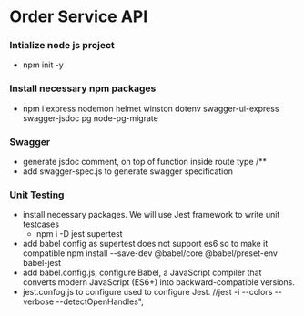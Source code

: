 
# Order Service API

### Intialize node js project
- npm init -y

### Install necessary npm packages
- npm i express nodemon helmet winston dotenv swagger-ui-express swagger-jsdoc pg node-pg-migrate

### Swagger

- generate jsdoc comment, on top of function inside route type /\*\*
- add swagger-spec.js to generate swagger specification


### Unit Testing

- install necessary packages. We will use Jest framework to write unit testcases
  - npm i -D jest supertest
- add babel config as supertest does not support es6 so to make it compatible
  npm install --save-dev @babel/core @babel/preset-env babel-jest
- add babel.config.js, configure Babel, a JavaScript compiler that converts modern JavaScript (ES6+) into backward-compatible versions.
- jest.confog.js to configure used to configure Jest.
  //jest -i --colors --verbose --detectOpenHandles",
